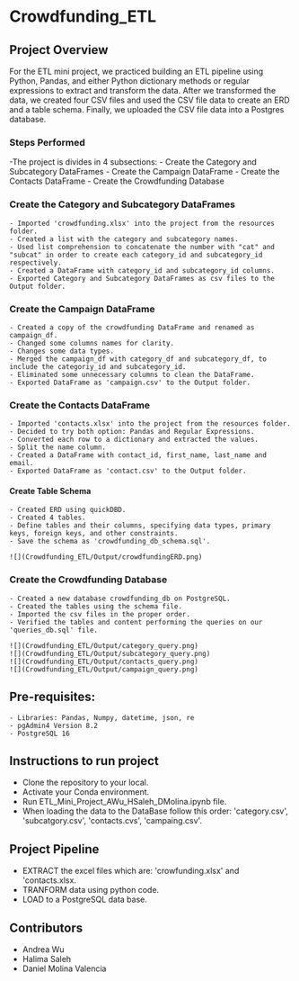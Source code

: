 # Crowdfunding_ETL

## Project Overview
For the ETL mini project, we practiced building an ETL pipeline using Python, Pandas, and either Python dictionary methods or regular expressions to extract and transform the data. After we transformed the data, we created four CSV files and used the CSV file data to create an ERD and a table schema. Finally, we uploaded the CSV file data into a Postgres database.

### Steps Performed
-The project is divides in 4 subsections:
    - Create the Category and Subcategory DataFrames
    - Create the Campaign DataFrame
    - Create the Contacts DataFrame
    - Create the Crowdfunding Database

### Create the Category and Subcategory DataFrames
    - Imported 'crowdfunding.xlsx' into the project from the resources folder.
    - Created a list with the category and subcategory names.
    - Used list comprehension to concatenate the number with "cat" and "subcat" in order to create each category_id and subcategory_id respectively.
    - Created a DataFrame with category_id and subcategory_id columns.
    - Exported Category and Subcategory DataFrames as csv files to the Output folder.

### Create the Campaign DataFrame
    - Created a copy of the crowdfunding DataFrame and renamed as campaign_df.
    - Changed some columns names for clarity.
    - Changes some data types.
    - Merged the campaign_df with category_df and subcategory_df, to include the categoriy_id and subcategory_id.
    - Eliminated some unnecessary columns to clean the DataFrame.
    - Exported DataFrame as 'campaign.csv' to the Output folder.

### Create the Contacts DataFrame
    - Imported 'contacts.xlsx' into the project from the resources folder.
    - Decided to try both option: Pandas and Regular Expressions.
    - Converted each row to a dictionary and extracted the values.
    - Split the name column.
    - Created a DataFrame with contact_id, first_name, last_name and email.
    - Exported DataFrame as 'contact.csv' to the Output folder.

#### Create Table Schema
    - Created ERD using quickDBD.
    - Created 4 tables.
    - Define tables and their columns, specifying data types, primary keys, foreign keys, and other constraints.
    - Save the schema as 'crowdfunding_db_schema.sql'.

    ![](Crowdfunding_ETL/Output/crowdfundingERD.png)

### Create the Crowdfunding Database
    - Created a new database crowdfunding_db on PostgreSQL.
    - Created the tables using the schema file.
    - Imported the csv files in the proper order.
    - Verified the tables and content performing the queries on our 'queries_db.sql' file.

    ![](Crowdfunding_ETL/Output/category_query.png)
    ![](Crowdfunding_ETL/Output/subcategory_query.png)
    ![](Crowdfunding_ETL/Output/contacts_query.png)
    ![](Crowdfunding_ETL/Output/campaign_query.png)

## Pre-requisites:
    - Libraries: Pandas, Numpy, datetime, json, re
    - pgAdmin4 Version 8.2
    - PostgreSQL 16

## Instructions to run project
- Clone the repository to your local.
- Activate your Conda environment.
- Run ETL_Mini_Project_AWu_HSaleh_DMolina.ipynb file.
- When loading the data to the DataBase follow this order: 'category.csv', 'subcatgory.csv', 'contacts.cvs', 'campaing.csv'.

## Project Pipeline
- EXTRACT the excel files which are: 'crowfunding.xlsx' and 'contacts.xlsx.
- TRANFORM data using python code.
- LOAD to a PostgreSQL data base.

## Contributors
- Andrea Wu
- Halima Saleh
- Daniel Molina Valencia